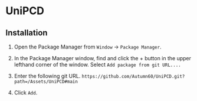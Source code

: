 # UniPCD

## Installation

1. Open the Package Manager from `Window` -> `Package Manager`.
2. In the Package Manager window, find and click the + button in the upper lefthand corner of the window. Select `Add package from git URL....`

3. Enter the following git URL.
    `https://github.com/Autumn60/UniPCD.git?path=/Assets/UniPCD#main`
4. Click `Add`.
